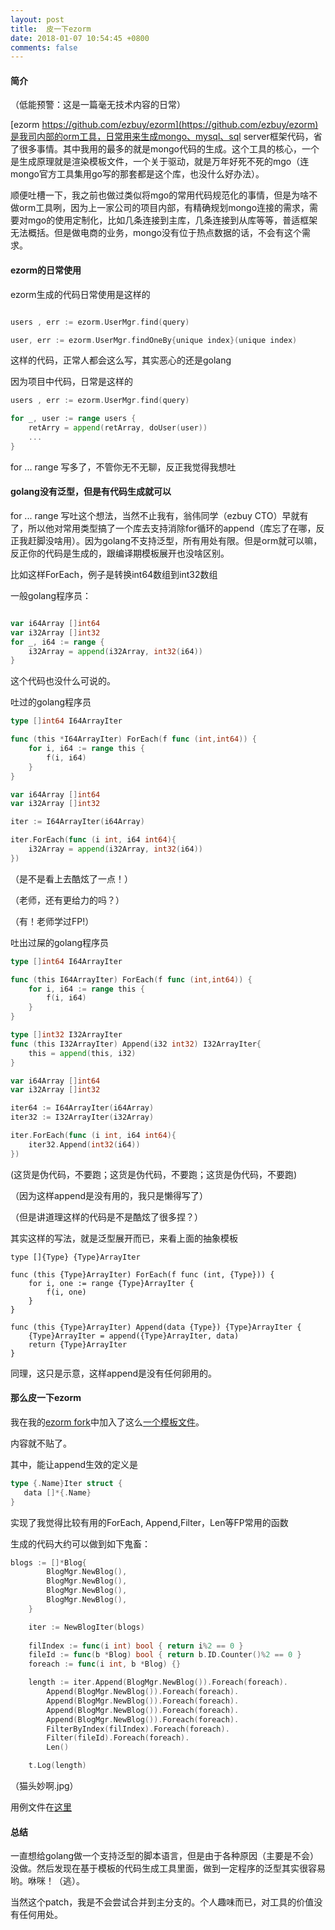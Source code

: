 ```yaml
---
layout: post
title:  皮一下ezorm
date: 2018-01-07 10:54:45 +0800
comments: false
---
```


#### 简介


（低能预警：这是一篇毫无技术内容的日常）


[ezorm https://github.com/ezbuy/ezorm](https://github.com/ezbuy/ezorm)是我司内部的orm工具，日常用来生成mongo、mysql、sql server框架代码，省了很多事情。其中我用的最多的就是mongo代码的生成。这个工具的核心，一个是生成原理就是渲染模板文件，一个关于驱动，就是万年好死不死的mgo（连mongo官方工具集用go写的那套都是这个库，也没什么好办法）。

顺便吐槽一下，我之前也做过类似将mgo的常用代码规范化的事情，但是为啥不做orm工具咧，因为上一家公司的项目内部，有精确规划mongo连接的需求，需要对mgo的使用定制化，比如几条连接到主库，几条连接到从库等等，普适框架无法概括。但是做电商的业务，mongo没有位于热点数据的话，不会有这个需求。


#### ezorm的日常使用

ezorm生成的代码日常使用是这样的

```go

users , err := ezorm.UserMgr.find(query)

user, err := ezorm.UserMgr.findOneBy{unique index}(unique index)


```

这样的代码，正常人都会这么写，其实恶心的还是golang

因为项目中代码，日常是这样的

```go
users , err := ezorm.UserMgr.find(query)

for _, user := range users {
	retArry = append(retArray, doUser(user))
	...
}

```

for ... range 写多了，不管你无不无聊，反正我觉得我想吐


#### golang没有泛型，但是有代码生成就可以

for ... range 写吐这个想法，当然不止我有，翁伟同学（ezbuy CTO）早就有了，所以他对常用类型搞了一个库去支持消除for循环的append（库忘了在哪，反正我赶脚没啥用）。因为golang不支持泛型，所有用处有限。但是orm就可以嘛，反正你的代码是生成的，跟编译期模板展开也没啥区别。

比如这样ForEach，例子是转换int64数组到int32数组

一般golang程序员：

```go

var i64Array []int64
var i32Array []int32
for _, i64 := range {
	i32Array = append(i32Array, int32(i64))
}

```

这个代码也没什么可说的。

吐过的golang程序员

```go
type []int64 I64ArrayIter

func (this *I64ArrayIter) ForEach(f func (int,int64)) {
	for i, i64 := range this {
		f(i, i64)
	}
}

var i64Array []int64
var i32Array []int32

iter := I64ArrayIter(i64Array)

iter.ForEach(func (i int, i64 int64){
	i32Array = append(i32Array, int32(i64))
})

```

（是不是看上去酷炫了一点！）

（老师，还有更给力的吗？）

（有！老师学过FP!）

吐出过屎的golang程序员

```go
type []int64 I64ArrayIter

func (this I64ArrayIter) ForEach(f func (int,int64)) {
	for i, i64 := range this {
		f(i, i64)
	}
}

type []int32 I32ArrayIter
func (this I32ArrayIter) Append(i32 int32) I32ArrayIter{
	this = append(this, i32)
}

var i64Array []int64
var i32Array []int32

iter64 := I64ArrayIter(i64Array)
iter32 := I32ArrayIter(i32Array)

iter.ForEach(func (i int, i64 int64){
	iter32.Append(int32(i64))
})

```

(这货是伪代码，不要跑；这货是伪代码，不要跑；这货是伪代码，不要跑)

（因为这样append是没有用的，我只是懒得写了）

（但是讲道理这样的代码是不是酷炫了很多捏？）

其实这样的写法，就是泛型展开而已，来看上面的抽象模板


```
type []{Type} {Type}ArrayIter

func (this {Type}ArrayIter) ForEach(f func (int, {Type})) {
	for i, one := range {Type}ArrayIter {
		f(i, one)
	}
}

func (this {Type}ArrayIter) Append(data {Type}) {Type}ArrayIter {
	{Type}ArrayIter = append({Type}ArrayIter, data)
	return {Type}ArrayIter
}

```

同理，这只是示意，这样append是没有任何卵用的。


#### 那么皮一下ezorm

我在我的[ezorm fork](https://github.com/JodeZer/ezorm)中加入了这么[一个模板文件](https://github.com/JodeZer/ezorm/blob/master/tpl/mongo_iter.gogo)。

内容就不贴了。

其中，能让append生效的定义是

```go
type {.Name}Iter struct {
   data []*{.Name}
}

```

实现了我觉得比较有用的ForEach, Append,Filter，Len等FP常用的函数

生成的代码大约可以做到如下鬼畜：

```go
blogs := []*Blog{
		BlogMgr.NewBlog(),
		BlogMgr.NewBlog(),
		BlogMgr.NewBlog(),
		BlogMgr.NewBlog(),
	}

	iter := NewBlogIter(blogs)
	
	filIndex := func(i int) bool { return i%2 == 0 }
	fileId := func(b *Blog) bool { return b.ID.Counter()%2 == 0 }
	foreach := func(i int, b *Blog) {}

	length := iter.Append(BlogMgr.NewBlog()).Foreach(foreach).
		Append(BlogMgr.NewBlog()).Foreach(foreach).
		Append(BlogMgr.NewBlog()).Foreach(foreach).
		Append(BlogMgr.NewBlog()).Foreach(foreach).
		Append(BlogMgr.NewBlog()).Foreach(foreach).
		FilterByIndex(filIndex).Foreach(foreach).
		Filter(fileId).Foreach(foreach).
		Len()

	t.Log(length)

```

（猫头妙啊.jpg）

用例文件在[这里](https://github.com/JodeZer/ezorm/blob/master/example/blog/blog_test.go)

#### 总结

一直想给golang做一个支持泛型的脚本语言，但是由于各种原因（主要是不会）没做。然后发现在基于模板的代码生成工具里面，做到一定程序的泛型其实很容易哟。咻咪！（逃）。

当然这个patch，我是不会尝试合并到主分支的。个人趣味而已，对工具的价值没有任何用处。